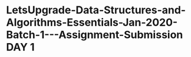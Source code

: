 # LetsUpgrade-Data-Structures-and-Algorithms-Essentials-Jan-2020-Batch-1---Assignment-Submission DAY 1
